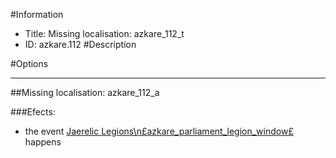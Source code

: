#Information
 - Title: Missing localisation: azkare_112_t
 - ID: azkare.112
#Description

#Options

___
##Missing localisation: azkare_112_a

###Efects:<ul><li>the event [Jaerelic Legions\n£azkare_parliament_legion_window£](../events/jaerelic_legions_npsazkare_parliament_legion_windowps.md) happens</li></ul>
